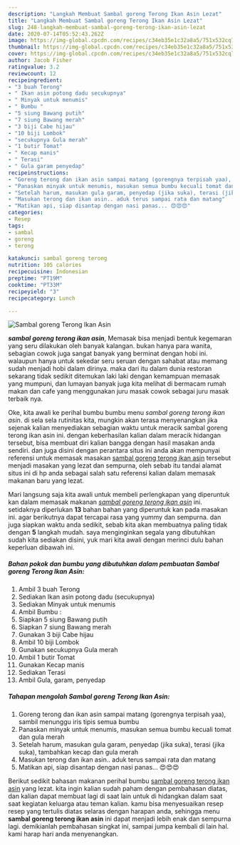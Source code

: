 ```yaml
---
description: "Langkah Membuat Sambal goreng Terong Ikan Asin Lezat"
title: "Langkah Membuat Sambal goreng Terong Ikan Asin Lezat"
slug: 248-langkah-membuat-sambal-goreng-terong-ikan-asin-lezat
date: 2020-07-14T05:52:43.262Z
image: https://img-global.cpcdn.com/recipes/c34eb35e1c32a8a5/751x532cq70/sambal-goreng-terong-ikan-asin-foto-resep-utama.jpg
thumbnail: https://img-global.cpcdn.com/recipes/c34eb35e1c32a8a5/751x532cq70/sambal-goreng-terong-ikan-asin-foto-resep-utama.jpg
cover: https://img-global.cpcdn.com/recipes/c34eb35e1c32a8a5/751x532cq70/sambal-goreng-terong-ikan-asin-foto-resep-utama.jpg
author: Jacob Fisher
ratingvalue: 3.2
reviewcount: 12
recipeingredient:
- "3 buah Terong"
- " Ikan asin potong dadu secukupnya"
- " Minyak untuk menumis"
- " Bumbu "
- "5 siung Bawang putih"
- "7 siung Bawang merah"
- "3 biji Cabe hijau"
- "10 biji Lombok"
- "secukupnya Gula merah"
- "1 butir Tomat"
- " Kecap manis"
- " Terasi"
- " Gula garam penyedap"
recipeinstructions:
- "Goreng terong dan ikan asin sampai matang (gorengnya terpisah yaa), sambil menunggu iris tipis semua bumbu"
- "Panaskan minyak untuk menumis, masukan semua bumbu kecuali tomat dan gula merah"
- "Setelah harum, masukan gula garam, penyedap (jika suka), terasi (jika suka), tambahkan kecap dan gula merah"
- "Masukan terong dan ikan asin.. aduk terus sampai rata dan matang"
- "Matikan api, siap disantap dengan nasi panas... 😍😍😍"
categories:
- Resep
tags:
- sambal
- goreng
- terong

katakunci: sambal goreng terong 
nutrition: 105 calories
recipecuisine: Indonesian
preptime: "PT19M"
cooktime: "PT33M"
recipeyield: "3"
recipecategory: Lunch

---
```



![Sambal goreng Terong Ikan Asin](https://img-global.cpcdn.com/recipes/c34eb35e1c32a8a5/751x532cq70/sambal-goreng-terong-ikan-asin-foto-resep-utama.jpg)

<b><i>sambal goreng terong ikan asin</i></b>, Memasak bisa menjadi bentuk kegemaran yang seru dilakukan oleh banyak kalangan. bukan hanya para wanita, sebagian cowok juga sangat banyak yang berminat dengan hobi ini. walaupun hanya untuk sekedar seru seruan dengan sahabat atau memang sudah menjadi hobi dalam dirinya. maka dari itu dalam dunia restoran sekarang tidak sedikit ditemukan laki laki dengan kemampuan memasak yang mumpuni, dan lumayan banyak juga kita melihat di bermacam rumah makan dan cafe yang menggunakan juru masak cowok sebagai juru masak terbaik nya.

Oke, kita awali ke perihal bumbu bumbu menu <i>sambal goreng terong ikan asin</i>. di sela sela rutinitas kita, mungkin akan terasa menyenangkan jika sejenak kalian menyediakan sebagian waktu untuk meracik sambal goreng terong ikan asin ini. dengan keberhasilan kalian dalam meracik hidangan tersebut, bisa membuat diri kalian bangga dengan hasil masakan anda sendiri. dan juga disini dengan perantara situs ini anda akan mempunyai referensi untuk memasak masakan <u>sambal goreng terong ikan asin</u> tersebut menjadi masakan yang lezat dan sempurna, oleh sebab itu tandai alamat situs ini di hp anda sebagai salah satu referensi kalian dalam memasak makanan baru yang lezat.




Mari langsung saja kita awali untuk membeli perlengkapan yang diperuntuk kan dalam memasak makanan <u><i>sambal goreng terong ikan asin</i></u> ini. setidaknya diperlukan <b>13</b> bahan bahan yang diperuntuk kan pada masakan ini. agar berikutnya dapat tercapai rasa yang yummy dan sempurna. dan juga siapkan waktu anda sedikit, sebab kita akan membuatnya paling tidak dengan <b>5</b> langkah mudah. saya menginginkan segala yang dibutuhkan sudah kita sediakan disini, yuk mari kita awali dengan merinci dulu bahan keperluan dibawah ini.

<!--inarticleads1-->

##### Bahan pokok dan bumbu yang dibutuhkan dalam pembuatan Sambal goreng Terong Ikan Asin:

1. Ambil 3 buah Terong
1. Sediakan  Ikan asin potong dadu (secukupnya)
1. Sediakan  Minyak untuk menumis
1. Ambil  Bumbu :
1. Siapkan 5 siung Bawang putih
1. Siapkan 7 siung Bawang merah
1. Gunakan 3 biji Cabe hijau
1. Ambil 10 biji Lombok
1. Gunakan secukupnya Gula merah
1. Ambil 1 butir Tomat
1. Gunakan  Kecap manis
1. Sediakan  Terasi
1. Ambil  Gula, garam, penyedap




<!--inarticleads2-->

##### Tahapan mengolah Sambal goreng Terong Ikan Asin:

1. Goreng terong dan ikan asin sampai matang (gorengnya terpisah yaa), sambil menunggu iris tipis semua bumbu
1. Panaskan minyak untuk menumis, masukan semua bumbu kecuali tomat dan gula merah
1. Setelah harum, masukan gula garam, penyedap (jika suka), terasi (jika suka), tambahkan kecap dan gula merah
1. Masukan terong dan ikan asin.. aduk terus sampai rata dan matang
1. Matikan api, siap disantap dengan nasi panas... 😍😍😍




Berikut sedikit bahasan makanan perihal bumbu <u>sambal goreng terong ikan asin</u> yang lezat. kita ingin kalian sudah paham dengan pembahasan diatas, dan kalian dapat membuat lagi di saat lain untuk di hidangkan dalam saat saat kegiatan keluarga atau teman kalian. kamu bisa menyesuaikan resep resep yang tertulis diatas selaras dengan harapan anda, sehingga menu <b>sambal goreng terong ikan asin</b> ini dapat menjadi lebih enak dan sempurna lagi. demikianlah pembahasan singkat ini, sampai jumpa kembali di lain hal. kami harap hari anda menyenangkan.
